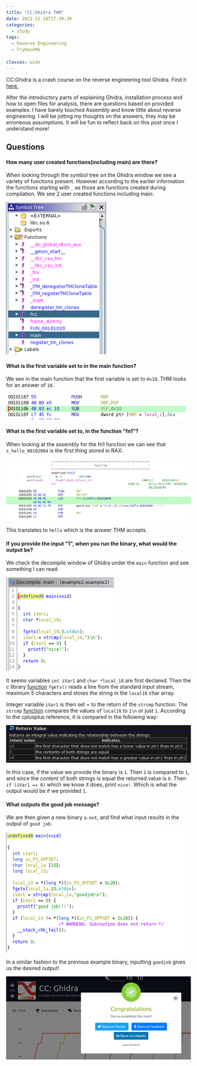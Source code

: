 ```yaml
---
title: "CC:Ghidra THM"
date: 2021-11-18T17:30:30
categories:
  - study
tags:
  - Reverse Engineering
  - TryHackMe

classes: wide
---
```


CC:Ghidra is a crash course on the reverse engineering tool Ghidra. Find it [here.](https://tryhackme.com/room/ccghidra)

After the introductory parts of explaining Ghidra, installation process and how to open files for analysis, there are questions based on provided examples. I have barely touched Assembly and know little about reverse engineering. I will be jotting my thoughts on the answers, they may be erroneous assumptions. It will be fun to reflect back on this post once I understand more!

<h2>Questions</h2>

<h4>How many user created functions(including main) are there?</h4>

When looking through the symbol tree on the Ghidra window we see a variety of functions present. However according to the earlier information the functions starting with `_` as those are functions created during compilation. We see 2 user created functions including main:

<img src="/assets/images/ccghidra/ccg0.PNG" alt="2 user created functions.">

<h4>What is the first variable set to in the main function?</h4>

We see in the main function that the first variable is set to `0x10`. THM looks for an answer of `10`.

<img src="/assets/images/ccghidra/ccg1.PNG" alt="0x10">

<h4>What is the first variable set to, in the function "fn1"?</h4>

When looking at the assembly for the fn1 function we can see that `s_hello_00102004` is the first thing stored in RAX:

<img src="/assets/images/ccghidra/ccg2.PNG" alt="Hello">

This translates to `hello` which is the answer THM accepts. 

<h4>If you provide the input "1", when you run the binary, what would the output be?</h4>

We check the decompile window of Ghidra under the `main` function and see something I can read:

<img src="/assets/images/ccghidra/ccg3.PNG" alt="Strcmp">

It seems variables `int iVar1` and `char *local_18` are first declared. Then the c library [function](https://www.tutorialspoint.com/c_standard_library/c_function_fgets.htm) `fgets()` reads a line from the standard input stream, maximum 5 characters and stores the string in the `local18` char array. 

Integer variable `iVar1` is then set = to the return of the `strcmp` function. The `strcmp` [function](https://www.cplusplus.com/reference/cstring/strcmp/) compares the values of `local18` to `1\n` or just `1`. According to the cplusplus reference, it is compared in the following way:

<img src="/assets/images/ccghidra/ccg4.PNG" alt="Strcmp return table">

In this case, if the value we provide the binary is `1`. Then `1` is compared to `1`, and since the content of both strings is equal the returned value is `0`. Then `if (iVar1 == 0)` which we know it does, print `nice!`. Which is what the output would be if we provided `1`.


<h4>What outputs the good job message?</h4>

We are then given a new binary `a.out`, and find what input results in the output of `good job`.

<img src="/assets/images/ccghidra/ccg5.PNG" alt="Strcmp return table">

In a similar fashion to the previous example binary, inputting `goodjob` gives us the desired output! 

<img src="/assets/images/ccghidra/ccg6.PNG" alt="Victory!">